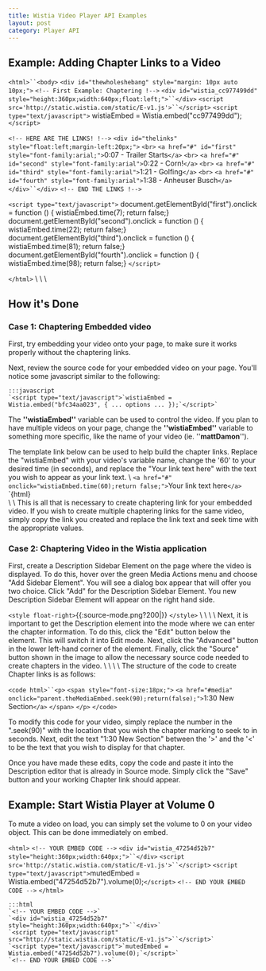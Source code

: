 ```yaml
---
title: Wistia Video Player API Examples
layout: post
category: Player API
---
```


## Example: Adding Chapter Links to a Video

`<html>``<body>`
`<div id="thewholeshebang" style="margin: 10px auto 10px;">`
`<!-- First Example: Chaptering !-->`
`<div id="wistia_cc977499dd" style="height:360px;width:640px;float:left;">``</div>`
`<script src='http://static.wistia.com/static/E-v1.js'>``</script>`
`<script type="text/javascript">`
wistiaEmbed = Wistia.embed("cc977499dd");
`</script>`

`<!-- HERE ARE THE LINKS! !-->`
`<div id="thelinks" style="float:left;margin-left:20px;">`
`<br>`
`<a href="#" id="first" style="font-family:arial;">`0:07 - Trailer Starts`</a>`
`<br>`
`<a href="#" id="second" style="font-family:arial">`0:22 - Corn!`</a>`
`<br>`
`<a href="#" id="third" style="font-family:arial">`1:21 - Golfing`</a>`
`<br>`
`<a href="#" id="fourth" style="font-family:arial">`1:38 - Anheuser Busch`</a>`
`</div>``</div>`
`<!-- END THE LINKS !-->`

`<script type="text/javascript">`
    document.getElementById("first").onclick = function () { wistiaEmbed.time(7); return false;}
    document.getElementById("second").onclick = function () { wistiaEmbed.time(22); return false;}
    document.getElementById("third").onclick = function () { wistiaEmbed.time(81); return false;}
    document.getElementById("fourth").onclick = function () { wistiaEmbed.time(98); return false;}
`</script>`

`</html>`
\\
\\
\\


## How it's Done

### Case 1: Chaptering Embedded video
 
First, try embedding your video onto your page, to make sure it works properly without the chaptering links.

Next, review the source code for your embedded video on your page. You'll notice some javascript similar to the following:

	:::javascript
	`<script type="text/javascript">`wistiaEmbed = Wistia.embed("bfc34aa023", { ... options ... });`</script>`


The **''wistiaEmbed''** variable can be used to control the video.  If you plan to have multiple videos on your page, change the **''wistiaEmbed''** variable to something more specific, like the name of your video (ie. ''**mattDamon**'').

The template link below can be used to help build the chapter links.  Replace the "wistiaEmbed" with your video's variable name, change the '60' to your desired time (in seconds), and replace the "Your link text here" with the text you wish to appear as your link text.
\\
`<a href="#" onclick="wistiaEmbed.time(60);return false;">`Your link text here`</a>` `{html}  
\\
\\
This is all that is necessary to create chaptering link for your embedded video.  If you wish to create multiple chaptering links for the same video, simply copy the link you created and replace the link text and seek time with the appropriate values.


### Case 2: Chaptering Video in the Wistia application

First, create a Description Sidebar Element on the page where the video is displayed.  To do this, hover over the green Media Actions menu and choose "Add Sidebar Element".  You will see a dialog box appear that will offer you two choice.  Click "Add" for the Description Sidebar Element.  You new Description Sidebar Element will appear on the right hand side.

`<style float-right>`{{:source-mode.png?200|}}
`</style>`
\\
\\
\\
\\
Next, it is important to get the Description element into the mode where we can enter the chapter information.  To do this, click the "Edit" button below the element.  This will switch it into Edit mode.  Next, click the "Advanced" button in the lower left-hand corner of the element.  Finally, click the "Source" button shown in the image to allow the necessary source code needed to create chapters in the video. 
\\
\\
\\
\\
The structure of the code to create Chapter links is as follows:

`<code html>``<p>`
    `<span style="font-size:18px;">`
    `<a href="#media" onclick="parent.theMediaEmbed.seek(90);return(false);">`1:30 New Section`</a>`
    `</span>`
`</p>`
`</code>`

To modify this code for your video, simply replace the number in the ".seek(90)" with the location that you wish the chapter marking to seek to in seconds.  Next, edit the text "1:30 New Section" between the '>' and the '<' to be the text that you wish to display for that chapter.

Once you have made these edits, copy the code and paste it into the Description editor that is already in Source mode.  Simply click the "Save" button and your working Chapter link should appear.



## Example: Start Wistia Player at Volume 0

To mute a video on load, you can simply set the volume to 0 on your video object. This can be done immediately on embed.

`<html>`
`<!-- YOUR EMBED CODE -->`
`<div id="wistia_47254d52b7" style="height:360px;width:640px;">``</div>`
`<script src='http://static.wistia.com/static/E-v1.js'>``</script>`
`<script type="text/javascript">`mutedEmbed = Wistia.embed("47254d52b7").volume(0);`</script>`
`<!-- END YOUR EMBED CODE -->`
`</html>`

	:::html
	`<!-- YOUR EMBED CODE -->`
	`<div id="wistia_47254d52b7" style="height:360px;width:640px;">``</div>`
	`<script type="text/javascript" src="http://static.wistia.com/static/E-v1.js">``</script>`
	`<script type="text/javascript">`mutedEmbed = Wistia.embed("47254d52b7").volume(0);`</script>`
	`<!-- END YOUR EMBED CODE -->`


